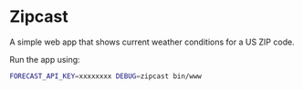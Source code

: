 Zipcast
=======

A simple web app that shows current weather conditions for a US ZIP code.

Run the app using:

```bash
FORECAST_API_KEY=xxxxxxxx DEBUG=zipcast bin/www
```
